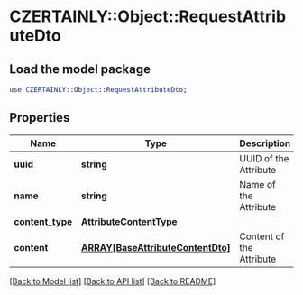 # CZERTAINLY::Object::RequestAttributeDto

## Load the model package
```perl
use CZERTAINLY::Object::RequestAttributeDto;
```

## Properties
Name | Type | Description | Notes
------------ | ------------- | ------------- | -------------
**uuid** | **string** | UUID of the Attribute | 
**name** | **string** | Name of the Attribute | 
**content_type** | [**AttributeContentType**](AttributeContentType.md) |  | 
**content** | [**ARRAY[BaseAttributeContentDto]**](BaseAttributeContentDto.md) | Content of the Attribute | 

[[Back to Model list]](../README.md#documentation-for-models) [[Back to API list]](../README.md#documentation-for-api-endpoints) [[Back to README]](../README.md)


